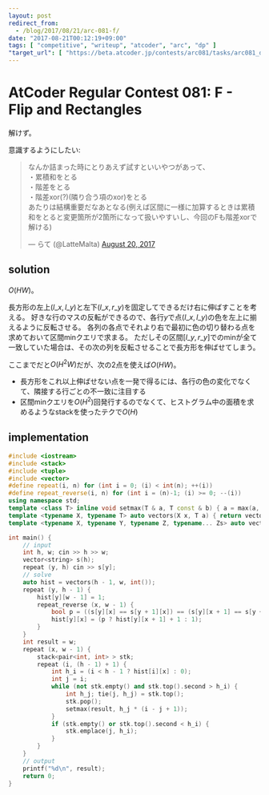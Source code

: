 ```yaml
---
layout: post
redirect_from:
  - /blog/2017/08/21/arc-081-f/
date: "2017-08-21T00:12:19+09:00"
tags: [ "competitive", "writeup", "atcoder", "arc", "dp" ]
"target_url": [ "https://beta.atcoder.jp/contests/arc081/tasks/arc081_d" ]
---
```


# AtCoder Regular Contest 081: F - Flip and Rectangles

解けず。

意識するようにしたい: <blockquote class="twitter-tweet" data-lang="en"><p lang="ja" dir="ltr">なんか詰まった時にとりあえず試すといいやつがあって、<br>・累積和をとる<br>・階差をとる<br>・階差xor(?)(隣り合う項のxor)をとる<br>あたりは結構重要だなあとなる(例えば区間に一様に加算するときは累積和をとると変更箇所が2箇所になって扱いやすいし、今回のFも階差xorで解ける)</p>&mdash; らて (@LatteMalta) <a href="https://twitter.com/LatteMalta/status/899274453976088576">August 20, 2017</a></blockquote>
<script async src="//platform.twitter.com/widgets.js" charset="utf-8"></script>

## solution

$O(HW)$。

長方形の左上$(l\_x, l\_y)$と左下$(l\_x, r\_y)$を固定してできるだけ右に伸ばすことを考える。
好きな行のマスの反転ができるので、各行$y$で点$(l\_x, l\_y)$の色を左上に揃えるように反転させる。
各列の各点でそれより右で最初に色の切り替わる点を求めておいて区間minクエリで求まる。
ただしその区間$[l\_y, r\_y]$でのminが全て一致していた場合は、その次の列を反転させることで長方形を伸ばせてしまう。

ここまでだと$O(H^2W)$だが、次の$2$点を使えば$O(HW)$。

-   長方形をこれ以上伸ばせない点を一発で得るには、各行の色の変化でなくて、隣接する行ごとの不一致に注目する
-   区間minクエリを$O(H^2)$回発行するのでなくて、ヒストグラム中の面積を求めるようなstackを使ったテクで$O(H)$

## implementation

``` c++
#include <iostream>
#include <stack>
#include <tuple>
#include <vector>
#define repeat(i, n) for (int i = 0; (i) < int(n); ++(i))
#define repeat_reverse(i, n) for (int i = (n)-1; (i) >= 0; --(i))
using namespace std;
template <class T> inline void setmax(T & a, T const & b) { a = max(a, b); }
template <typename X, typename T> auto vectors(X x, T a) { return vector<T>(x, a); }
template <typename X, typename Y, typename Z, typename... Zs> auto vectors(X x, Y y, Z z, Zs... zs) { auto cont = vectors(y, z, zs...); return vector<decltype(cont)>(x, cont); }

int main() {
    // input
    int h, w; cin >> h >> w;
    vector<string> s(h);
    repeat (y, h) cin >> s[y];
    // solve
    auto hist = vectors(h - 1, w, int());
    repeat (y, h - 1) {
        hist[y][w - 1] = 1;
        repeat_reverse (x, w - 1) {
            bool p = ((s[y][x] == s[y + 1][x]) == (s[y][x + 1] == s[y + 1][x + 1]));
            hist[y][x] = (p ? hist[y][x + 1] + 1 : 1);
        }
    }
    int result = w;
    repeat (x, w - 1) {
        stack<pair<int, int> > stk;
        repeat (i, (h - 1) + 1) {
            int h_i = (i < h - 1 ? hist[i][x] : 0);
            int j = i;
            while (not stk.empty() and stk.top().second > h_i) {
                int h_j; tie(j, h_j) = stk.top();
                stk.pop();
                setmax(result, h_j * (i - j + 1));
            }
            if (stk.empty() or stk.top().second < h_i) {
                stk.emplace(j, h_i);
            }
        }
    }
    // output
    printf("%d\n", result);
    return 0;
}
```
